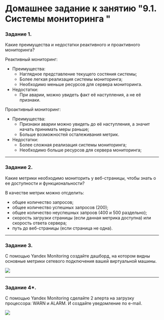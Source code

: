 # Домашнее задание к занятию "9.1. Системы мониторинга "

### Задание 1. 

Какие преимущества и недостатки реактивного и проактивного мониторинга?

Реактивный мониторинг:
 - Преимущества:
   - Наглядное представление текущего состяния системы;
   - Более легкая реализация системы мониторинга;
   - Необходимо меньше ресурсов для сервера мониторинга.
 - Недостатки:
   - При аварии, можно увидеть факт её наступления, а не её признаки.

Проактивный мониторинг:
 - Преимущества:
   - Признаки аварии можно увидеть до её наступления, а значит начать принимать меры раньше;
   - Больше возможностей осталеживания метрик.
 - Недостатки:
   - Более сложная реализация системы мониторинга;
   - Необходимо больше ресурсов для сервера мониторинга;

---

### Задание 2.

Какие метрики необходимо мониторить у веб-страницы, чтобы знать о ее доступности и функциональности?

В качестве метрик можно отсделить:
 - общее количество запросов;
 - общее количество успешных запросов (200);
 - общее количество неуспешных запроов (400 и 500 раздельно);
 - скорость загрузки страницы (если данная метрика доступна) или скорость ответа сервера;
 - путь до веб-страницы (если страница не одна).

---

### Задание 3.

С помощью Yandex Monitoring создайте дашборд, на котором видны основные метрики сетевого подключения вашей виртуальной машины.

![](https://github.com/guillotine666/nah/blob/master/monitoring/homeworks/tmp/9.1.3.png)

---

### Задание 4*.

С помощью Yandex Monitoring сделайте 2 алерта на загрузку процессора: WARN и ALARM. И создайте уведомление по e-mail.

![](https://github.com/guillotine666/nah/blob/master/monitoring/homeworks/tmp/9.1.4.png)
